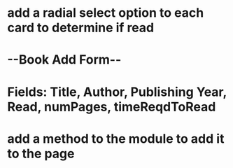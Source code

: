 # add a radial select option to each card to determine if read


# --Book Add Form--
# Fields: Title, Author, Publishing Year, Read, numPages, timeReqdToRead
# add a method to the module to add it to the page